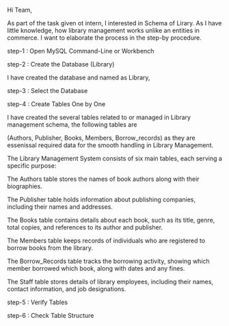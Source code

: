 Hi Team, 

As part of the task given ot intern, I interested in Schema of Lirary. As I have little knowledge, how library management works unlike an entities in commerce.
I want to elaborate the process in the step-by procedure.

step-1 : Open MySQL Command-Line or Workbench

step-2 : Create the Database (Library)

I have created the database and named as Library, 

step-3 : Select the Database

step-4 : Create Tables One by One

I have created the several tables related to or managed in Library management schema, the following tables are

(Authors, Publisher, Books, Members, Borrow_records) as they are essenissal required data for the smooth handling in Library Management.

The Library Management System consists of six main tables, each serving a specific purpose:

The Authors table stores the names of book authors along with their biographies.

The Publisher table holds information about publishing companies, including their names and addresses.

The Books table contains details about each book, such as its title, genre, total copies, and references to its author and publisher.

The Members table keeps records of individuals who are registered to borrow books from the library.

The Borrow_Records table tracks the borrowing activity, showing which member borrowed which book, along with dates and any fines.

The Staff table stores details of library employees, including their names, contact information, and job designations.

step-5 : Verify Tables

step-6 : Check Table Structure
